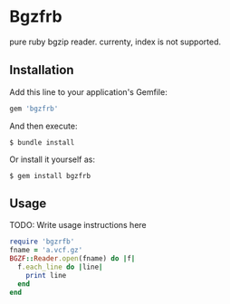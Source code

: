 # Bgzfrb

pure ruby bgzip reader.
currenty, index is not supported.

## Installation

Add this line to your application's Gemfile:

```ruby
gem 'bgzfrb'
```

And then execute:

    $ bundle install

Or install it yourself as:

    $ gem install bgzfrb

## Usage

TODO: Write usage instructions here
```ruby
require 'bgzrfb'
fname = 'a.vcf.gz'
BGZF::Reader.open(fname) do |f|
  f.each_line do |line|
    print line
  end
end
```
